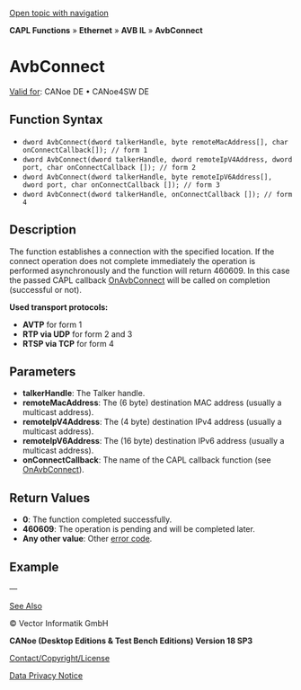 [Open topic with navigation](../../../../../../CANoeDEFamily.htm#Topics/CAPLFunctions/IP/AVBIL/Functions/CAPLfunctionAvbConnect.md)

**CAPL Functions** » **Ethernet** » **AVB IL** » **AvbConnect**

# AvbConnect

[Valid for](../../../../Shared/FeatureAvailability.md):  CANoe DE • CANoe4SW DE

## Function Syntax

- `dword AvbConnect(dword talkerHandle, byte remoteMacAddress[], char onConnectCallback[]); // form 1`
- `dword AvbConnect(dword talkerHandle, dword remoteIpV4Address, dword port, char onConnectCallback []); // form 2`
- `dword AvbConnect(dword talkerHandle, byte remoteIpV6Address[], dword port, char onConnectCallback []); // form 3`
- `dword AvbConnect(dword talkerHandle, onConnectCallback []); // form 4`

## Description

The function establishes a connection with the specified location. If the connect operation does not complete immediately the operation is performed asynchronously and the function will return 460609. In this case the passed CAPL callback [OnAvbConnect](CAPLfunctionOnAvbConnect.md) will be called on completion (successful or not).

**Used transport protocols:**

- **AVTP** for form 1
- **RTP via UDP** for form 2 and 3
- **RTSP via TCP** for form 4

## Parameters

- **talkerHandle**: The Talker handle.
- **remoteMacAddress**: The (6 byte) destination MAC address (usually a multicast address).
- **remoteIpV4Address**: The (4 byte) destination IPv4 address (usually a multicast address).
- **remoteIpV6Address**: The (16 byte) destination IPv6 address (usually a multicast address).
- **onConnectCallback**: The name of the CAPL callback function (see [OnAvbConnect](CAPLfunctionOnAvbConnect.md)).

## Return Values

- **0**: The function completed successfully.
- **460609**: The operation is pending and will be completed later.
- **Any other value**: Other [error code](../CAPLfunctionsAVBILErrorCode.md).

## Example

—

[See Also](javascript:void(0);)

© Vector Informatik GmbH

**CANoe (Desktop Editions & Test Bench Editions) Version 18 SP3**

[Contact/Copyright/License](../../../../Shared/ContactCopyrightLicense.md)

[Data Privacy Notice](https://www.vector.com/int/en/company/get-info/privacy-policy/)
